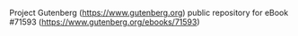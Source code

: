 Project Gutenberg (https://www.gutenberg.org) public repository
for eBook #71593 (https://www.gutenberg.org/ebooks/71593)
